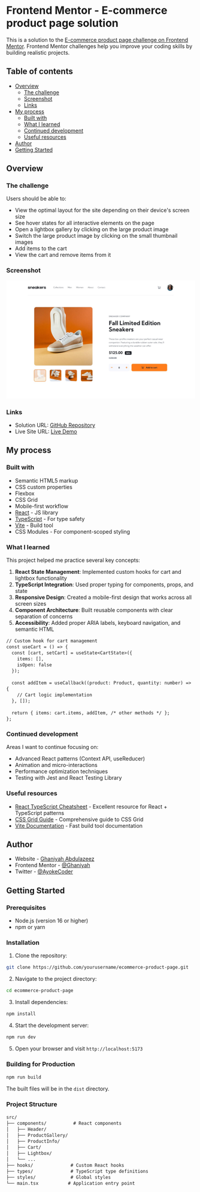 # Frontend Mentor - E-commerce product page solution

This is a solution to the [E-commerce product page challenge on Frontend Mentor](https://www.frontendmentor.io/challenges/ecommerce-product-page-UPsZ9MJp6). Frontend Mentor challenges help you improve your coding skills by building realistic projects.

## Table of contents

- [Overview](#overview)
  - [The challenge](#the-challenge)
  - [Screenshot](#screenshot)
  - [Links](#links)
- [My process](#my-process)
  - [Built with](#built-with)
  - [What I learned](#what-i-learned)
  - [Continued development](#continued-development)
  - [Useful resources](#useful-resources)
- [Author](#author)
- [Getting Started](#getting-started)

## Overview

### The challenge

Users should be able to:

- View the optimal layout for the site depending on their device's screen size
- See hover states for all interactive elements on the page
- Open a lightbox gallery by clicking on the large product image
- Switch the large product image by clicking on the small thumbnail images
- Add items to the cart
- View the cart and remove items from it

### Screenshot

![Desktop Design](/design/desktop-design.jpg)

### Links

- Solution URL: [GitHub Repository](https://github.com/Ghaniyah/Ecommerce-product-page.git)
- Live Site URL: [Live Demo](https://e-commerce-productpage-2025.netlify.app/)
## My process

### Built with

- Semantic HTML5 markup
- CSS custom properties
- Flexbox
- CSS Grid
- Mobile-first workflow
- [React](https://reactjs.org/) - JS library
- [TypeScript](https://www.typescriptlang.org/) - For type safety
- [Vite](https://vitejs.dev/) - Build tool
- CSS Modules - For component-scoped styling

### What I learned

This project helped me practice several key concepts:

1. **React State Management**: Implemented custom hooks for cart and lightbox functionality
2. **TypeScript Integration**: Used proper typing for components, props, and state
3. **Responsive Design**: Created a mobile-first design that works across all screen sizes
4. **Component Architecture**: Built reusable components with clear separation of concerns
5. **Accessibility**: Added proper ARIA labels, keyboard navigation, and semantic HTML

```tsx
// Custom hook for cart management
const useCart = () => {
  const [cart, setCart] = useState<CartState>({
    items: [],
    isOpen: false
  });
  
  const addItem = useCallback((product: Product, quantity: number) => {
    // Cart logic implementation
  }, []);
  
  return { items: cart.items, addItem, /* other methods */ };
};
```

### Continued development

Areas I want to continue focusing on:

- Advanced React patterns (Context API, useReducer)
- Animation and micro-interactions
- Performance optimization techniques
- Testing with Jest and React Testing Library

### Useful resources

- [React TypeScript Cheatsheet](https://react-typescript-cheatsheet.netlify.app/) - Excellent resource for React + TypeScript patterns
- [CSS Grid Guide](https://css-tricks.com/snippets/css/complete-guide-grid/) - Comprehensive guide to CSS Grid
- [Vite Documentation](https://vitejs.dev/guide/) - Fast build tool documentation

## Author

- Website - [Ghaniyah Abdulazeez](https://github.com/Ghaniyah/Ecommerce-product-page)
- Frontend Mentor - [@Ghaniyah](https://www.frontendmentor.io/profile/Ghaniyah)
- Twitter - [@AyokeCoder](hhttps://x.com/home)
## Getting Started

### Prerequisites

- Node.js (version 16 or higher)
- npm or yarn

### Installation

1. Clone the repository:
```bash
git clone https://github.com/yourusername/ecommerce-product-page.git
```

2. Navigate to the project directory:
```bash
cd ecommerce-product-page
```

3. Install dependencies:
```bash
npm install
```

4. Start the development server:
```bash
npm run dev
```

5. Open your browser and visit `http://localhost:5173`

### Building for Production

```bash
npm run build
```

The built files will be in the `dist` directory.

### Project Structure

```
src/
├── components/          # React components
│   ├── Header/
│   ├── ProductGallery/
│   ├── ProductInfo/
│   ├── Cart/
│   ├── Lightbox/
│   └── ...
├── hooks/              # Custom React hooks
├── types/              # TypeScript type definitions
├── styles/             # Global styles
└── main.tsx           # Application entry point
```
